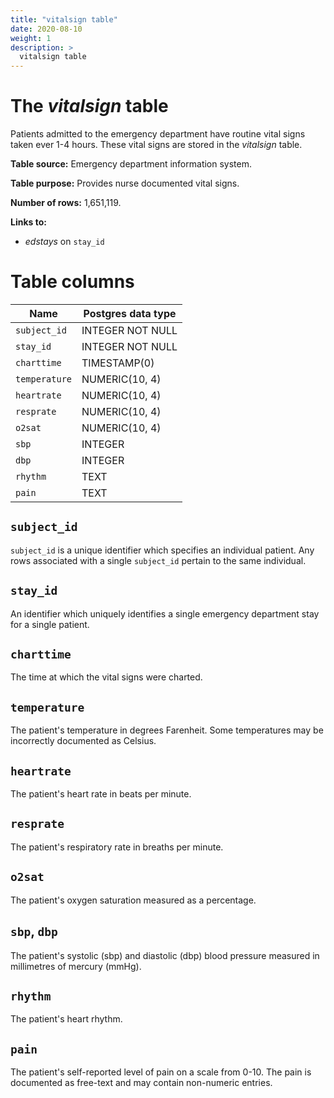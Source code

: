 ```yaml
---
title: "vitalsign table"
date: 2020-08-10
weight: 1
description: >
  vitalsign table
---
```


# The *vitalsign* table

Patients admitted to the emergency department have routine vital signs taken ever 1-4 hours. These vital signs are stored in the *vitalsign* table.

**Table source:** Emergency department information system.

**Table purpose:** Provides nurse documented vital signs.

**Number of rows:** 1,651,119.

**Links to:**

* *edstays* on `stay_id`

<!-- # Important considerations -->

# Table columns

Name | Postgres data type
---- | ----
`subject_id`  | INTEGER NOT NULL
`stay_id`     | INTEGER NOT NULL
`charttime`   | TIMESTAMP(0)
`temperature` | NUMERIC(10, 4)
`heartrate`   | NUMERIC(10, 4)
`resprate`    | NUMERIC(10, 4)
`o2sat`       | NUMERIC(10, 4)
`sbp`         | INTEGER
`dbp`         | INTEGER
`rhythm`      | TEXT
`pain`        | TEXT

## `subject_id`

`subject_id` is a unique identifier which specifies an individual patient. Any rows associated with a single `subject_id` pertain to the same individual.

## `stay_id`

An identifier which uniquely identifies a single emergency department stay for a single patient.

## `charttime`

The time at which the vital signs were charted.

## `temperature`

The patient's temperature in degrees Farenheit. Some temperatures may be incorrectly documented as Celsius.

## `heartrate`

The patient's heart rate in beats per minute.

## `resprate`

The patient's respiratory rate in breaths per minute.

## `o2sat`

The patient's oxygen saturation measured as a percentage.

## `sbp`, `dbp`

The patient's systolic (sbp) and diastolic (dbp) blood pressure measured in millimetres of mercury (mmHg).

<!-- o2flow -->

## `rhythm`

The patient's heart rhythm.

## `pain`

The patient's self-reported level of pain on a scale from 0-10. The pain is documented as free-text and may contain non-numeric entries.